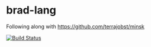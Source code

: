 # brad-lang
Following along with https://github.com/terrajobst/minsk

[![Build Status](https://dev.azure.com/bradley-ford/brad-lang/_apis/build/status/bradleyjford.brad-lang?branchName=master)](https://dev.azure.com/bradley-ford/brad-lang/_build/latest?definitionId=1)
